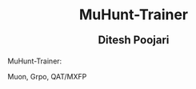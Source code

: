 <div align="center">
<h1>MuHunt-Trainer</h1>
<p style="font-size: 1.5em; font-weight: bold;">Ditesh Poojari</p>
</div>

MuHunt-Trainer:

Muon, Grpo, QAT/MXFP
